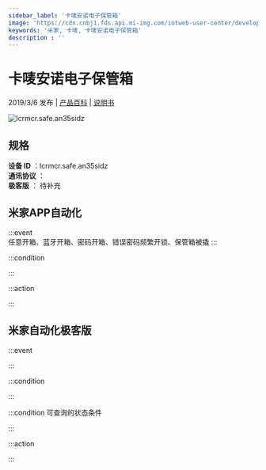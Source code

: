 ```yaml
---
sidebar_label: '卡唛安诺电子保管箱'
image: 'https://cdn.cnbj1.fds.api.mi-img.com/iotweb-user-center/developer_1679047578358GQkqBNA1.png?GalaxyAccessKeyId=AKVGLQWBOVIRQ3XLEW&Expires=9223372036854775807&Signature=jkozyf113sg4Akspl9O66skuGs0='
keywords: '米家, 卡唛, 卡唛安诺电子保管箱'
description : ''
---
```

# 卡唛安诺电子保管箱

2019/3/6 发布 | [产品百科](https://home.mi.com/webapp/content/baike/product/index.html?model=lcrmcr.safe.an35sidz/) | [说明书](https://home.mi.com/views/introduction.html?model=lcrmcr.safe.an35sidz&region=cn)

![lcrmcr.safe.an35sidz](https://cdn.cnbj1.fds.api.mi-img.com/iotweb-user-center/developer_1679047578358GQkqBNA1.png?GalaxyAccessKeyId=AKVGLQWBOVIRQ3XLEW&Expires=9223372036854775807&Signature=jkozyf113sg4Akspl9O66skuGs0=)

## 规格  
> 
**设备 ID** ：lcrmcr.safe.an35sidz  
**通讯协议** ：  
**极客版**  ： 待补充 


## 米家APP自动化  

:::event  
任意开箱、蓝牙开箱、密码开箱、错误密码频繁开锁、保管箱被撬
:::

:::condition  

:::

:::action   

:::

## 米家自动化极客版  

:::event  

:::

:::condition  

:::

:::condition 可查询的状态条件  

:::

:::action  

:::

        
